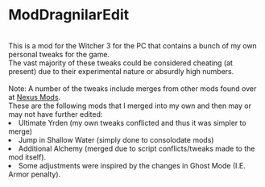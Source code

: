 # ModDragnilarEdit
</br>
This is a mod for the Witcher 3 for the PC that contains a bunch of my own personal tweaks for the game.
</br>
The vast majority of these tweaks could be considered cheating (at present) due to their experimental nature or absurdly high numbers. 
</br>
</br>
Note: A number of the tweaks include merges from other mods found over at <a href="https://www.nexusmods.com/witcher3/">Nexus Mods</A>.
<br>
These are the following mods that I merged into my own and then may or may not have further edited:
<br>
<list>
<li>Ultimate Yrden (my own tweaks conflicted and thus it was simpler to merge)</li>
<li>Jump in Shallow Water (simply done to consolodate mods)</li>
<li>Additional Alchemy (merged due to script conflicts/tweaks made to the mod itself).</li>
<li>Some adjustments were inspired by the changes in Ghost Mode (I.E. Armor penalty).</li>
</list>
